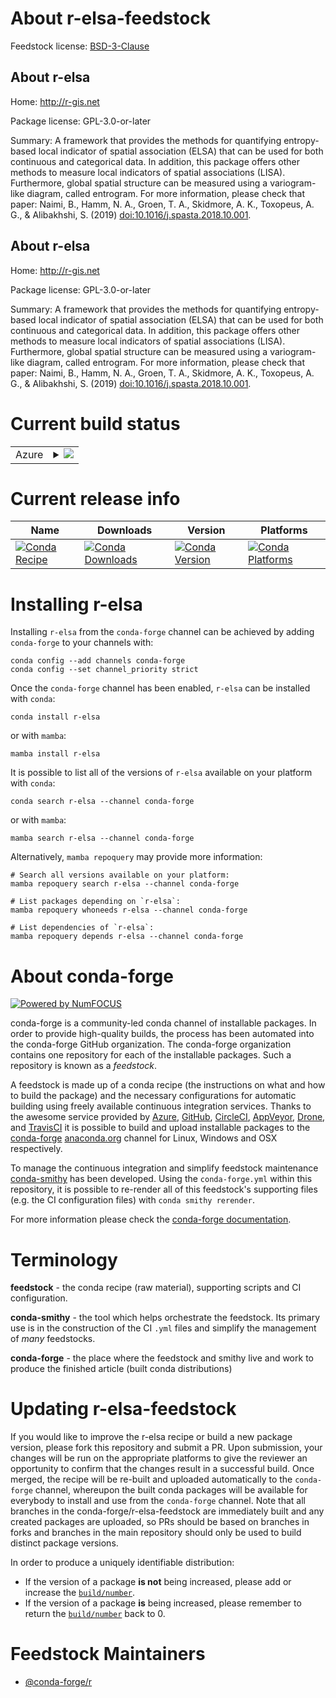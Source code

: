 About r-elsa-feedstock
======================

Feedstock license: [BSD-3-Clause](https://github.com/conda-forge/r-elsa-feedstock/blob/main/LICENSE.txt)


About r-elsa
------------

Home: http://r-gis.net

Package license: GPL-3.0-or-later

Summary: A framework that provides the methods for quantifying entropy-based local indicator of spatial association (ELSA) that can be used for both continuous and categorical data. In addition, this package offers other methods to measure local indicators of spatial associations (LISA). Furthermore, global spatial structure can be measured using a variogram-like diagram, called entrogram. For more information, please check that paper: Naimi, B., Hamm, N. A., Groen, T. A., Skidmore, A. K., Toxopeus, A. G., & Alibakhshi, S. (2019) <doi:10.1016/j.spasta.2018.10.001>.

About r-elsa
------------

Home: http://r-gis.net

Package license: GPL-3.0-or-later

Summary: A framework that provides the methods for quantifying entropy-based local indicator of spatial association (ELSA) that can be used for both continuous and categorical data. In addition, this package offers other methods to measure local indicators of spatial associations (LISA). Furthermore, global spatial structure can be measured using a variogram-like diagram, called entrogram. For more information, please check that paper: Naimi, B., Hamm, N. A., Groen, T. A., Skidmore, A. K., Toxopeus, A. G., & Alibakhshi, S. (2019) <doi:10.1016/j.spasta.2018.10.001>.

Current build status
====================


<table>
    
  <tr>
    <td>Azure</td>
    <td>
      <details>
        <summary>
          <a href="https://dev.azure.com/conda-forge/feedstock-builds/_build/latest?definitionId=17868&branchName=main">
            <img src="https://dev.azure.com/conda-forge/feedstock-builds/_apis/build/status/r-elsa-feedstock?branchName=main">
          </a>
        </summary>
        <table>
          <thead><tr><th>Variant</th><th>Status</th></tr></thead>
          <tbody><tr>
              <td>linux_64_r_base4.3</td>
              <td>
                <a href="https://dev.azure.com/conda-forge/feedstock-builds/_build/latest?definitionId=17868&branchName=main">
                  <img src="https://dev.azure.com/conda-forge/feedstock-builds/_apis/build/status/r-elsa-feedstock?branchName=main&jobName=linux&configuration=linux%20linux_64_r_base4.3" alt="variant">
                </a>
              </td>
            </tr><tr>
              <td>linux_64_r_base4.4</td>
              <td>
                <a href="https://dev.azure.com/conda-forge/feedstock-builds/_build/latest?definitionId=17868&branchName=main">
                  <img src="https://dev.azure.com/conda-forge/feedstock-builds/_apis/build/status/r-elsa-feedstock?branchName=main&jobName=linux&configuration=linux%20linux_64_r_base4.4" alt="variant">
                </a>
              </td>
            </tr><tr>
              <td>osx_64_r_base4.3</td>
              <td>
                <a href="https://dev.azure.com/conda-forge/feedstock-builds/_build/latest?definitionId=17868&branchName=main">
                  <img src="https://dev.azure.com/conda-forge/feedstock-builds/_apis/build/status/r-elsa-feedstock?branchName=main&jobName=osx&configuration=osx%20osx_64_r_base4.3" alt="variant">
                </a>
              </td>
            </tr><tr>
              <td>osx_64_r_base4.4</td>
              <td>
                <a href="https://dev.azure.com/conda-forge/feedstock-builds/_build/latest?definitionId=17868&branchName=main">
                  <img src="https://dev.azure.com/conda-forge/feedstock-builds/_apis/build/status/r-elsa-feedstock?branchName=main&jobName=osx&configuration=osx%20osx_64_r_base4.4" alt="variant">
                </a>
              </td>
            </tr><tr>
              <td>win_64_r_base4.3</td>
              <td>
                <a href="https://dev.azure.com/conda-forge/feedstock-builds/_build/latest?definitionId=17868&branchName=main">
                  <img src="https://dev.azure.com/conda-forge/feedstock-builds/_apis/build/status/r-elsa-feedstock?branchName=main&jobName=win&configuration=win%20win_64_r_base4.3" alt="variant">
                </a>
              </td>
            </tr><tr>
              <td>win_64_r_base4.4</td>
              <td>
                <a href="https://dev.azure.com/conda-forge/feedstock-builds/_build/latest?definitionId=17868&branchName=main">
                  <img src="https://dev.azure.com/conda-forge/feedstock-builds/_apis/build/status/r-elsa-feedstock?branchName=main&jobName=win&configuration=win%20win_64_r_base4.4" alt="variant">
                </a>
              </td>
            </tr>
          </tbody>
        </table>
      </details>
    </td>
  </tr>
</table>

Current release info
====================

| Name | Downloads | Version | Platforms |
| --- | --- | --- | --- |
| [![Conda Recipe](https://img.shields.io/badge/recipe-r--elsa-green.svg)](https://anaconda.org/conda-forge/r-elsa) | [![Conda Downloads](https://img.shields.io/conda/dn/conda-forge/r-elsa.svg)](https://anaconda.org/conda-forge/r-elsa) | [![Conda Version](https://img.shields.io/conda/vn/conda-forge/r-elsa.svg)](https://anaconda.org/conda-forge/r-elsa) | [![Conda Platforms](https://img.shields.io/conda/pn/conda-forge/r-elsa.svg)](https://anaconda.org/conda-forge/r-elsa) |

Installing r-elsa
=================

Installing `r-elsa` from the `conda-forge` channel can be achieved by adding `conda-forge` to your channels with:

```
conda config --add channels conda-forge
conda config --set channel_priority strict
```

Once the `conda-forge` channel has been enabled, `r-elsa` can be installed with `conda`:

```
conda install r-elsa
```

or with `mamba`:

```
mamba install r-elsa
```

It is possible to list all of the versions of `r-elsa` available on your platform with `conda`:

```
conda search r-elsa --channel conda-forge
```

or with `mamba`:

```
mamba search r-elsa --channel conda-forge
```

Alternatively, `mamba repoquery` may provide more information:

```
# Search all versions available on your platform:
mamba repoquery search r-elsa --channel conda-forge

# List packages depending on `r-elsa`:
mamba repoquery whoneeds r-elsa --channel conda-forge

# List dependencies of `r-elsa`:
mamba repoquery depends r-elsa --channel conda-forge
```


About conda-forge
=================

[![Powered by
NumFOCUS](https://img.shields.io/badge/powered%20by-NumFOCUS-orange.svg?style=flat&colorA=E1523D&colorB=007D8A)](https://numfocus.org)

conda-forge is a community-led conda channel of installable packages.
In order to provide high-quality builds, the process has been automated into the
conda-forge GitHub organization. The conda-forge organization contains one repository
for each of the installable packages. Such a repository is known as a *feedstock*.

A feedstock is made up of a conda recipe (the instructions on what and how to build
the package) and the necessary configurations for automatic building using freely
available continuous integration services. Thanks to the awesome service provided by
[Azure](https://azure.microsoft.com/en-us/services/devops/), [GitHub](https://github.com/),
[CircleCI](https://circleci.com/), [AppVeyor](https://www.appveyor.com/),
[Drone](https://cloud.drone.io/welcome), and [TravisCI](https://travis-ci.com/)
it is possible to build and upload installable packages to the
[conda-forge](https://anaconda.org/conda-forge) [anaconda.org](https://anaconda.org/)
channel for Linux, Windows and OSX respectively.

To manage the continuous integration and simplify feedstock maintenance
[conda-smithy](https://github.com/conda-forge/conda-smithy) has been developed.
Using the ``conda-forge.yml`` within this repository, it is possible to re-render all of
this feedstock's supporting files (e.g. the CI configuration files) with ``conda smithy rerender``.

For more information please check the [conda-forge documentation](https://conda-forge.org/docs/).

Terminology
===========

**feedstock** - the conda recipe (raw material), supporting scripts and CI configuration.

**conda-smithy** - the tool which helps orchestrate the feedstock.
                   Its primary use is in the construction of the CI ``.yml`` files
                   and simplify the management of *many* feedstocks.

**conda-forge** - the place where the feedstock and smithy live and work to
                  produce the finished article (built conda distributions)


Updating r-elsa-feedstock
=========================

If you would like to improve the r-elsa recipe or build a new
package version, please fork this repository and submit a PR. Upon submission,
your changes will be run on the appropriate platforms to give the reviewer an
opportunity to confirm that the changes result in a successful build. Once
merged, the recipe will be re-built and uploaded automatically to the
`conda-forge` channel, whereupon the built conda packages will be available for
everybody to install and use from the `conda-forge` channel.
Note that all branches in the conda-forge/r-elsa-feedstock are
immediately built and any created packages are uploaded, so PRs should be based
on branches in forks and branches in the main repository should only be used to
build distinct package versions.

In order to produce a uniquely identifiable distribution:
 * If the version of a package **is not** being increased, please add or increase
   the [``build/number``](https://docs.conda.io/projects/conda-build/en/latest/resources/define-metadata.html#build-number-and-string).
 * If the version of a package **is** being increased, please remember to return
   the [``build/number``](https://docs.conda.io/projects/conda-build/en/latest/resources/define-metadata.html#build-number-and-string)
   back to 0.

Feedstock Maintainers
=====================

* [@conda-forge/r](https://github.com/orgs/conda-forge/teams/r/)

